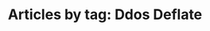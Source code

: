 ---
layout: blog_by_tag
title: 'Articles by tag: Ddos Deflate'
tag: ddos-deflate
permalink: ddos-deflate/
---